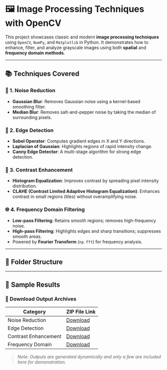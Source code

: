 # 🖼️ Image Processing Techniques with OpenCV

This project showcases classic and modern **image processing techniques** using `OpenCV`, `NumPy`, and `Matplotlib` in Python. It demonstrates how to enhance, filter, and analyze grayscale images using both **spatial** and **frequency domain methods**.

---

## 📚 Techniques Covered

### 🧼 1. Noise Reduction
- **Gaussian Blur**: Removes Gaussian noise using a kernel-based smoothing filter.
- **Median Blur**: Removes salt-and-pepper noise by taking the median of surrounding pixels.

### 🧱 2. Edge Detection
- **Sobel Operator**: Computes gradient edges in X and Y directions.
- **Laplacian of Gaussian**: Highlights regions of rapid intensity change.
- **Canny Edge Detector**: A multi-stage algorithm for strong edge detection.

### 🎨 3. Contrast Enhancement
- **Histogram Equalization**: Improves contrast by spreading pixel intensity distribution.
- **CLAHE (Contrast Limited Adaptive Histogram Equalization)**: Enhances contrast in small regions (tiles) without overamplifying noise.

### 🌐 4. Frequency Domain Filtering
- **Low-pass Filtering**: Retains smooth regions; removes high-frequency noise.
- **High-pass Filtering**: Highlights edges and sharp transitions; suppresses smooth areas.
- Powered by **Fourier Transform** (`np.fft`) for frequency analysis.

---

## 📁 Folder Structure


---

## 🧪 Sample Results

### 📂 Download Output Archives

| Category              | ZIP File Link                                                                 |
|-----------------------|-------------------------------------------------------------------------------|
| Noise Reduction       | [Download](outputs/noise_reduction.zip)                                      |
| Edge Detection        | [Download](outputs/edge_detection.zip)                                       |
| Contrast Enhancement  | [Download](outputs/contrast_enhancement.zip)                                 |
| Frequency Domain      | [Download](outputs/frequency_domain.zip)                                     |


> *Note: Outputs are generated dynamically and only a few are included here for demonstration.*



